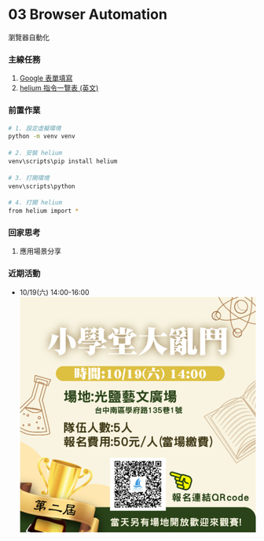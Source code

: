 # 03 Browser Automation
瀏覽器自動化

### 主線任務
1. [Google 表單填寫](https://forms.gle/d5kH8BiUFYss4tJr9)
2. [helium 指令一覽表 (英文)](https://github.com/mherrmann/helium/blob/master/docs/cheatsheet.md)

### 前置作業
```sh
# 1. 設定虛擬環境
python -m venv venv

# 2. 安裝 helium
venv\scripts\pip install helium

# 3. 打開環境
venv\scripts\python

# 4. 打開 helium
from helium import *
```

### 回家思考
1. 應用場景分享

### 近期活動
- 10/19(六) 14:00-16:00
![10/19(六) 14:00-16:00](https://github.com/chuanyang-studio/webdev-101/blob/main/images/20241019-%E5%B0%8F%E5%AD%B8%E5%A0%82%E5%AE%A3%E5%82%B3.jpg?raw=true)
